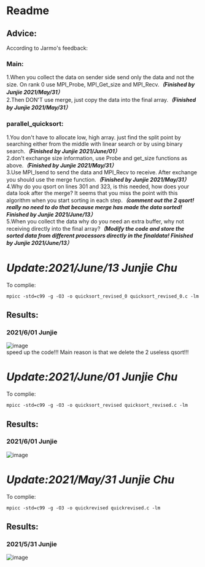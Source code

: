 # Readme
## Advice:
According to Jarmo's feedback:  
### Main: 
1.When you collect the data on sender side send only the data and not the size. On rank 0 use MPI_Probe, MPI_Get_size and MPI_Recv.***（Finished by Junjie 2021/May/31）***     
2.Then DON'T use merge, just copy the data into the final array.***（Finished by Junjie 2021/May/31）***   
### parallel_quicksort: 
1.You don't have to allocate low, high array. just find the split point by searching either from the middle with linear search or by using binary search.***（Finished by Junjie 2021/June/01）***     
2.don't exchange size information, use Probe and get_size functions as above.***（Finished by Junjie 2021/May/31）***   
3.Use MPI_Isend to send the data and MPI_Recv to receive. After exchange you should use the merge function.***（Finished by Junjie 2021/May/31）***   
4.Why do you qsort on lines 301 and 323, is this needed, how does your data look after the merge? It seems that you miss the point with this algorithm when you start sorting in each step.***（comment out the 2 qsort! really no need to do that because merge has made the data sorted! Finished by Junjie 2021/June/13）***       
5.When you collect the data why do you need an extra buffer, why not receiving directly into the final array?***（Modify the code and store the sorted data from different processors directly in the finaldata! Finished by Junjie 2021/June/13）***    

# *Update:2021/June/13 Junjie Chu*  
To complie:  
```
mpicc -std=c99 -g -O3 -o quicksort_revised_0 quicksort_revised_0.c -lm
```
## Results:
### 2021/6/01 Junjie
![image](https://user-images.githubusercontent.com/65893273/121814468-d928d700-cca3-11eb-981e-068a1b59027a.png)    
speed up the code!!! Main reason is that we delete the 2 useless qsort!!!     



# *Update:2021/June/01 Junjie Chu*  
To complie:  
```
mpicc -std=c99 -g -O3 -o quicksort_revised quicksort_revised.c -lm
```
## Results:
### 2021/6/01 Junjie
![image](https://user-images.githubusercontent.com/65893273/120345782-5e6bcd80-c32d-11eb-8d60-455427a874e1.png)  

# *Update:2021/May/31 Junjie Chu*  
To complie:  
```
mpicc -std=c99 -g -O3 -o quickrevised quickrevised.c -lm
```

## Results:
### 2021/5/31 Junjie
![image](https://user-images.githubusercontent.com/65893273/120116501-0e6cf980-c1bb-11eb-9a48-b47b10d7f0bb.png)  
